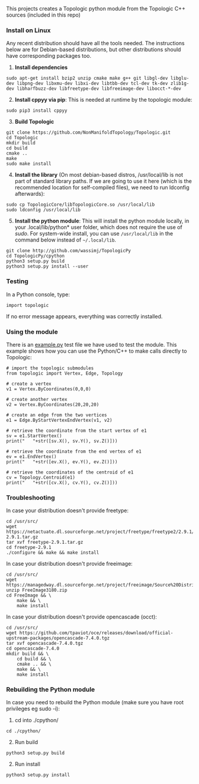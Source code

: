 This projects creates a Topologic python module from the Topologic C++ sources (included in this repo)



### Install on Linux

Any recent distribution should have all the tools needed. The instructions below are for Debian-based distributions, but other distributions should have corresponding packages too.

1. **Install dependencies**

```
sudo apt-get install bzip2 unzip cmake make g++ git libgl-dev libglu-dev libpng-dev libxmu-dev libxi-dev libtbb-dev tcl-dev tk-dev zlib1g-dev libharfbuzz-dev libfreetype-dev libfreeimage-dev libocct-*-dev
```

2. **Install cppyy via pip**: This is needed at runtime by the topologic module:

```
sudo pip3 install cppyy
```
3. **Build Topologic**

```
git clone https://github.com/NonManifoldTopology/Topologic.git
cd Topologic
mkdir build
cd build
cmake ..
make
sudo make install
```
4. **Install the library** (On most debian-based distros, /usr/local/lib is not part of standard library paths. If we are going to use it here (which is the recommended location for self-compiled files), we need to run ldconfig afterwards):

```
sudo cp TopologicCore/libTopologicCore.so /usr/local/lib
sudo ldconfig /usr/local/lib
```

5. **Install the python module**: This will install the python module locally, in your .local/lib/python* user folder, which does not require the use of *sudo*. For system-wide install, you can use `/usr/local/lib` in the command below instead of `~/.local/lib`.

```
git clone http://github.com/wassimj/TopologicPy
cd TopologicPy/cpython
python3 setup.py build
python3 setup.py install --user
```



### Testing

In a Python console, type:

```
import topologic
```

If no error message appears, everything was correctly installed.



### Using the module

There is an [example.py](example.py) test file we have used to test the module. This example shows how you can use the Python/C++ to make calls directly to Topologic:

```
# import the topologic submodules
from topologic import Vertex, Edge, Topology

# create a vertex
v1 = Vertex.ByCoordinates(0,0,0) 

# create another vertex
v2 = Vertex.ByCoordinates(20,20,20)

# create an edge from the two vertices
e1 = Edge.ByStartVertexEndVertex(v1, v2)

# retrieve the coordinate from the start vertex of e1
sv = e1.StartVertex()
print("   "+str([sv.X(), sv.Y(), sv.Z()]))

# retrieve the coordinate from the end vertex of e1
ev = e1.EndVertex()
print("   "+str([ev.X(), ev.Y(), ev.Z()]))

# retrieve the coordinates of the centroid of e1
cv = Topology.Centroid(e1)
print("   "+str([cv.X(), cv.Y(), cv.Z()]))
```


### Troubleshooting

In case your distribution doesn't provide freetype:

```
cd /usr/src/
wget https://netactuate.dl.sourceforge.net/project/freetype/freetype2/2.9.1/freetype-2.9.1.tar.gz
tar xvf freetype-2.9.1.tar.gz
cd freetype-2.9.1
./configure && make && make install
```

In case your distribution doesn't provide freeimage:

```
cd /usr/src/
wget https://managedway.dl.sourceforge.net/project/freeimage/Source%20Distribution/3.18.0/FreeImage3180.zip
unzip FreeImage3180.zip
cd FreeImage && \
	make && \
	make install
```

In case your distribution doesn't provide opencascade (occt):

```
cd /usr/src/
wget https://github.com/tpaviot/oce/releases/download/official-upstream-packages/opencascade-7.4.0.tgz
tar xvf opencascade-7.4.0.tgz
cd opencascade-7.4.0
mkdir build && \
	cd build && \
	cmake .. && \
	make && \
	make install
```

### Rebuilding the Python module

In case you need to rebuild the Python module (make sure you have root privileges eg sudo -i):

1. cd into ./cpython/
```
cd ./cpython/
```
2. Run build
```
python3 setup.py build
```
2. Run install
```
python3 setup.py install
```





